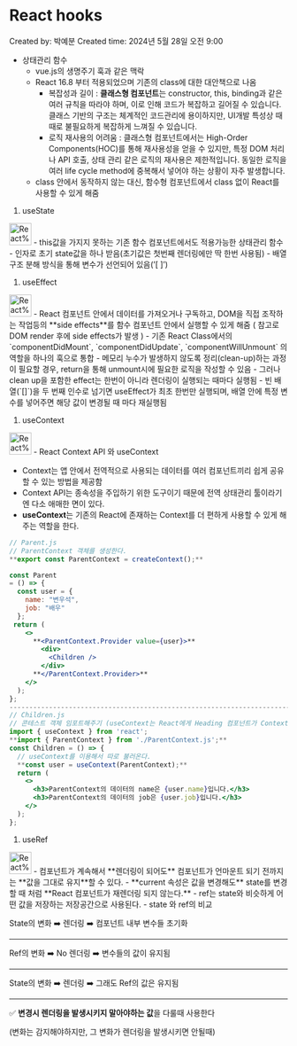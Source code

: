 # React hooks

Created by: 박예분
Created time: 2024년 5월 28일 오전 9:00

- 상태관리 함수
    - vue.js의 생명주기 훅과 같은 맥락
    - React 16.8 부터 적용되었으며 기존의 class에 대한 대안책으로 나옴
        - 복잡성과 길이 : **클래스형 컴포넌트**는 constructor, this, binding과 같은 여러 규칙을 따라야 하며, 이로 인해 코드가 복잡하고 길어질 수 있습니다. 클래스 기반의 구조는 체계적인 코드관리에 용이하지만, UI개발 특성상 때때로 불필요하게 복잡하게 느껴질 수 있습니다.
        - 로직 재사용의 어려움 : 클래스형 컴포넌트에서는 High-Order Components(HOC)를 통해 재사용성을 얻을 수 있지만, 특정 DOM 처리나 API 호출, 상태 관리 같은 로직의 재사용은 제한적입니다. 동일한 로직을 여러 life cycle method에 중복해서 넣어야 하는 상황이 자주 발생합니다.
    - class 안에서 동작하지 않는 대신, 함수형 컴포넌트에서 class 없이 React를 사용할 수 있게 해줌

1. useState

<aside>
<img src="React%20hooks%206a3a9e4688854f8ba42f019195cdb96a/none.png" alt="React%20hooks%206a3a9e4688854f8ba42f019195cdb96a/none.png" width="40px" /> - this값을 가지지 못하는 기존 함수 컴포넌트에서도 적용가능한 상태관리 함수
- 인자로 초기 state값을 하나 받음(초기값은 첫번째 렌더링에만 딱 한번 사용됨)
- 배열 구조 분해 방식을 통해 변수가 선언되어 있음(’[ ]’)

</aside>

1. useEffect

<aside>
<img src="React%20hooks%206a3a9e4688854f8ba42f019195cdb96a/none%201.png" alt="React%20hooks%206a3a9e4688854f8ba42f019195cdb96a/none%201.png" width="40px" /> - React 컴포넌트 안에서 데이터를 가져오거나 구독하고, DOM을 직접 조작하는 작업등의 **side effects**를 함수 컴포넌트 안에서 실행할 수 있게 해줌
( 참고로 DOM render 후에 side effects가 발생 )
- 기존 React Class에서의 
`componentDidMount`, `componentDidUpdate`, `componentWillUnmount` 의 역할을 하나의 훅으로 통합
- 메모리 누수가 발생하지 않도록 정리(clean-up)하는 과정이 필요할 경우,
return을 통해 unmount시에 필요한 로직을 작성할 수 있음
- 그러나 clean up을 포함한 effect는 한번이 아니라 렌더링이 실행되는 때마다 실행됨
- 빈 배열(`[]`)을 두 번째 인수로 넘기면 useEffect가 최초 한번만 실행되며, 배열 안에 특정 변수를 넣어주면 해당 값이 변경될 때 마다 재실행됨

</aside>

1. useContext

<aside>
<img src="React%20hooks%206a3a9e4688854f8ba42f019195cdb96a/none%202.png" alt="React%20hooks%206a3a9e4688854f8ba42f019195cdb96a/none%202.png" width="40px" /> - React Context API 와 useContext

- Context는 앱 안에서 전역적으로 사용되는 데이터를 여러 컴포넌트끼리 쉽게 공유할 수 있는 방법을 제공함
- Context API는 종속성을 주입하기 위한 도구이기 때문에 전역 상태관리 툴이라기엔 다소 애매한 면이 있다.
- **useContext**는 기존의 React에 존재하는 Context를 더 편하게 사용할 수 있게 해주는 역할을 한다.

```jsx
// Parent.js
// ParentContext 객체를 생성한다.
**export const ParentContext = createContext();**

const Parent 
= () => {
  const user = {
    name: "변우석",
    job: "배우"
  };
 return (
    <>
      **<ParentContext.Provider value={user}>**
        <div>
          <Children />
        </div>
      **</ParentContext.Provider>**
    </>
  );
};
------------------------------------------------------------------------------
// Children.js
// 콘테스트 객체 임포트해주기 (useContext는 React에게 Heading 컴포넌트가 Context 객체를 읽으려 한다고 알려주는 역할)
import { useContext } from 'react';
**import { ParentContext } from './ParentContext.js';**
const Children = () => {
  // useContext를 이용해서 따로 불러온다.
  **const user = useContext(ParentContext);**
  return (
    <>
      <h3>ParentContext의 데이터의 name은 {user.name}입니다.</h3>
      <h3>ParentContext의 데이터의 job은 {user.job}입니다.</h3>
    </>
  );
};
```

</aside>

1. useRef

<aside>
<img src="React%20hooks%206a3a9e4688854f8ba42f019195cdb96a/none%203.png" alt="React%20hooks%206a3a9e4688854f8ba42f019195cdb96a/none%203.png" width="40px" /> - 컴포넌트가 계속해서 **렌더링이 되어도** 컴포넌트가 언마운트 되기 전까지는 **값을 그대로 유지**할 수 있다.
- **current 속성은 값을 변경해도** state를 변경할 때 처럼 **React 컴포넌트가 재렌더링 되지 않는다.**
- ref는 state와 비슷하게 어떤 값을 저장하는 저장공간으로 사용된다.
- state 와 ref의 비교

State의 변화 ➡️ 렌더링 ➡️ 컴포넌트 내부 변수들 초기화

---

Ref의 변화 ➡️ No 렌더링 ➡️ 변수들의 값이 유지됨

---

State의 변화 ➡️ 렌더링 ➡️ 그래도 Ref의 값은 유지됨

---

✅ **변경시 렌더링을 발생시키지 말아야하는 값**을 다룰때 사용한다

(변화는 감지해야하지만, 그 변화가 렌더링을 발생시키면 안될때)

</aside>